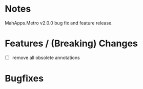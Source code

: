 # Notes

MahApps.Metro v2.0.0 bug fix and feature release.

# Features / (Breaking) Changes

- [ ] remove all obsolete annotations

# Bugfixes
